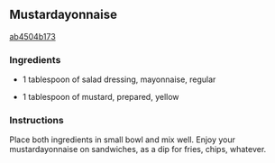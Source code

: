 ## Mustardayonnaise

[ab4504b173](http://www.food.com/recipe/mustardayonnaise-318436)

### Ingredients

 - 1 tablespoon of salad dressing, mayonnaise, regular

 - 1 tablespoon of mustard, prepared, yellow

### Instructions

Place both ingredients in small bowl and mix well. Enjoy your mustardayonnaise on sandwiches, as a dip for fries, chips, whatever.